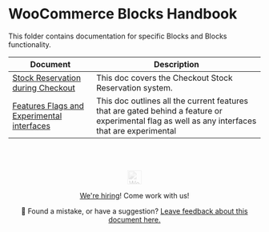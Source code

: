 # WooCommerce Blocks Handbook

This folder contains documentation for specific Blocks and Blocks functionality.

| Document                                                  | Description                                            |
| --------------------------------------------------------- | ------------------------------------------------------ |
| [Stock Reservation during Checkout](stock-reservation.md) | This doc covers the Checkout Stock Reservation system. |
| [Features Flags and Experimental interfaces](./feature-flags-and-experimental-interfaces.md) | This doc outlines all the current features that are gated behind a feature or experimental flag as well as any interfaces that are experimental |

<!-- FEEDBACK --><br/><br/><p align="center"><a href="https://woocommerce.com/"><img src="https://woocommerce.com/wp-content/themes/woo/images/logo-woocommerce@2x.png" alt="WooCommerce" height="28px" style="filter: grayscale(100%);opacity: 0.2;" /></a></p><p align="center"><a href="https://woocommerce.com/careers/">We're hiring</a>! Come work with us!</p><p align="center">🐞 Found a mistake, or have a suggestion? <a href="https://github.com/woocommerce/woocommerce-gutenberg-products-block/issues/new?assignees=&labels=type%3A+documentation&template=--doc-feedback.md&title=Feedback%20on%20`./docs/blocks/README.md`">Leave feedback about this document here.</a></p><!-- /FEEDBACK -->

